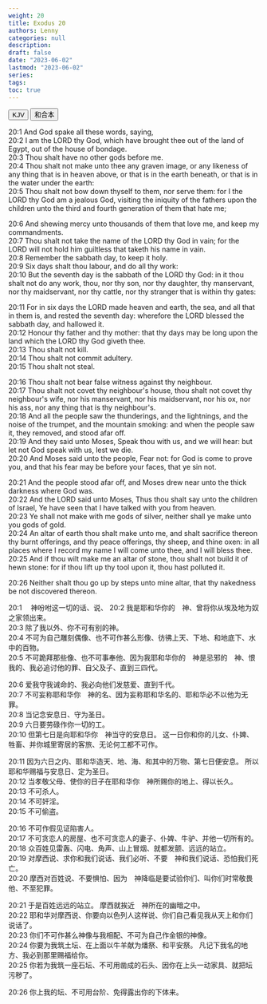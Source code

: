 ```yaml
---
weight: 20
title: Exodus 20
authors: Lenny
categories: null
description: 
draft: false
date: "2023-06-02"
lastmod: "2023-06-02"
series: 
tags: 
toc: true
---
```


<!--more-->

<!-- Tab links -->
<div class="tab">
  <button class="tablinks active" onclick="tablabel(event, 'english')">KJV</button>
  <button class="tablinks" onclick="tablabel(event, 'chinese')">和合本</button>
  
</div>

<!-- Tab content -->
<div id="english" class="tabcontent" style="display:block">

20:1 And God spake all these words, saying,  
20:2 I am the LORD thy God, which have brought thee out of the land of Egypt, out of the house of bondage.  
20:3 Thou shalt have no other gods before me.  
20:4 Thou shalt not make unto thee any graven image, or any likeness of any thing that is in heaven above, or that is in the earth beneath, or that is in the water under the earth:  
20:5 Thou shalt not bow down thyself to them, nor serve them: for I the LORD thy God am a jealous God, visiting the iniquity of the fathers upon the children unto the third and fourth generation of them that hate me;  

20:6 And shewing mercy unto thousands of them that love me, and keep my commandments.  
20:7 Thou shalt not take the name of the LORD thy God in vain; for the LORD will not hold him guiltless that taketh his name in vain.  
20:8 Remember the sabbath day, to keep it holy.  
20:9 Six days shalt thou labour, and do all thy work:  
20:10 But the seventh day is the sabbath of the LORD thy God: in it thou shalt not do any work, thou, nor thy son, nor thy daughter, thy manservant, nor thy maidservant, nor thy cattle, nor thy stranger that is within thy gates:  

20:11 For in six days the LORD made heaven and earth, the sea, and all that in them is, and rested the seventh day: wherefore the LORD blessed the sabbath day, and hallowed it.  
20:12 Honour thy father and thy mother: that thy days may be long upon the land which the LORD thy God giveth thee.  
20:13 Thou shalt not kill.  
20:14 Thou shalt not commit adultery.  
20:15 Thou shalt not steal.  

20:16 Thou shalt not bear false witness against thy neighbour.  
20:17 Thou shalt not covet thy neighbour's house, thou shalt not covet thy neighbour's wife, nor his manservant, nor his maidservant, nor his ox, nor his ass, nor any thing that is thy neighbour's.  
20:18 And all the people saw the thunderings, and the lightnings, and the noise of the trumpet, and the mountain smoking: and when the people saw it, they removed, and stood afar off.  
20:19 And they said unto Moses, Speak thou with us, and we will hear: but let not God speak with us, lest we die.  
20:20 And Moses said unto the people, Fear not: for God is come to prove you, and that his fear may be before your faces, that ye sin not.  

20:21 And the people stood afar off, and Moses drew near unto the thick darkness where God was.  
20:22 And the LORD said unto Moses, Thus thou shalt say unto the children of Israel, Ye have seen that I have talked with you from heaven.  
20:23 Ye shall not make with me gods of silver, neither shall ye make unto you gods of gold.  
20:24 An altar of earth thou shalt make unto me, and shalt sacrifice thereon thy burnt offerings, and thy peace offerings, thy sheep, and thine oxen: in all places where I record my name I will come unto thee, and I will bless thee.  
20:25 And if thou wilt make me an altar of stone, thou shalt not build it of hewn stone: for if thou lift up thy tool upon it, thou hast polluted it.  

20:26 Neither shalt thou go up by steps unto mine altar, that thy nakedness be not discovered thereon.  

</div>


<div id="chinese" class="tabcontent">

20:1 　神吩咐这一切的话、说、
20:2 我是耶和华你的　神、曾将你从埃及地为奴之家领出来。  
20:3 除了我以外、你不可有别的神。  
20:4 不可为自己雕刻偶像、也不可作甚么形像、彷彿上天、下地、和地底下、水中的百物。  
20:5 不可跪拜那些像、也不可事奉他、因为我耶和华你的　神是忌邪的　神、恨我的、我必追讨他的罪、自父及子、直到三四代。  

20:6 爱我守我诫命的、我必向他们发慈爱、直到千代。  
20:7 不可妄称耶和华你　神的名、因为妄称耶和华名的、耶和华必不以他为无罪。  
20:8 当记念安息日、守为圣日。  
20:9 六日要劳碌作你一切的工。  
20:10 但第七日是向耶和华你　神当守的安息日。  这一日你和你的儿女、仆婢、牲畜、并你城里寄居的客旅、无论何工都不可作。  

20:11 因为六日之内、耶和华造天、地、海、和其中的万物、第七日便安息。  所以耶和华赐福与安息日、定为圣日。  
20:12 当孝敬父母、使你的日子在耶和华你　神所赐你的地上、得以长久。  
20:13 不可杀人。  
20:14 不可奸淫。  
20:15 不可偷盗。  

20:16 不可作假见证陷害人。  
20:17 不可贪恋人的房屋、也不可贪恋人的妻子、仆婢、牛驴、并他一切所有的。  
20:18 众百姓见雷轰、闪电、角声、山上冒烟、就都发颤、远远的站立。  
20:19 对摩西说、求你和我们说话、我们必听、不要　神和我们说话、恐怕我们死亡。  
20:20 摩西对百姓说、不要惧怕、因为　神降临是要试验你们、叫你们时常敬畏他、不至犯罪。  

20:21 于是百姓远远的站立。  摩西就挨近　神所在的幽暗之中。  
20:22 耶和华对摩西说、你要向以色列人这样说、你们自己看见我从天上和你们说话了。  
20:23 你们不可作甚么神像与我相配、不可为自己作金银的神像。  
20:24 你要为我筑土坛、在上面以牛羊献为燔祭、和平安祭。  凡记下我名的地方、我必到那里赐福给你。  
20:25 你若为我筑一座石坛、不可用凿成的石头、因你在上头一动家具、就把坛污秽了。  

20:26 你上我的坛、不可用台阶、免得露出你的下体来。  

</div>


